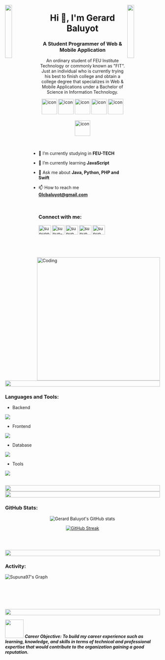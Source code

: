 <img align="left" src="https://user-images.githubusercontent.com/65187002/144930161-2f783401-8d27-4fdf-a2f7-cc0ba32f1f1f.gif" width="21%" style="display:inline;"><img align="right" src="https://user-images.githubusercontent.com/65187002/144930161-2f783401-8d27-4fdf-a2f7-cc0ba32f1f1f.gif" width="21%" style="display:inline;">

<h1 align="center">Hi 👋, I'm Gerard Baluyot</h1>
<h3 align="center">A Student Programmer of Web & Mobile Application</h3>
<p align="center">An ordinary student of FEU Institute Technology or commonly known as "FIT". Just an individual who is currently trying his best to finish college and obtain a college degree that specializes in Web & Mobile Applications under a Bachelor of Science in Information Technology.</p>
<p align="center"> 
<!--  <img src="https://komarev.com/ghpvc/?username=supuna97&label=Profile%20views&color=0e75b6&style=flat" alt="supun nanayakkara" />  -->
<!--  <img src="https://img.shields.io/badge/Languages-Python | Java | PHP | Typescript | Node | React -green.svg" alt="supun nanayakkara's languages" /> -->
<!--  <img alt="Profile followers" src="https://img.shields.io/github/followers/supuna97"> -->
</p>

<div align="center">
  <img src="https://techstack-generator.vercel.app/java-icon.svg" alt="icon" width="50" height="50" />
  <img src="https://techstack-generator.vercel.app/python-icon.svg" alt="icon" width="50" height="50" />
  <img src="https://techstack-generator.vercel.app/swift-icon.svg" alt="icon" width="50" height="50" />
<!--   <img src="https://techstack-generator.vercel.app/ts-icon.svg" alt="icon" width="50" height="50" /> -->
  <img src="https://techstack-generator.vercel.app/js-icon.svg" alt="icon"width="50" height="50" />
<!--   <img src="https://techstack-generator.vercel.app/react-icon.svg" alt="icon" width="50" height="50" /> -->
 <img src="https://techstack-generator.vercel.app/mysql-icon.svg" alt="icon" width="50" height="50" />
</div>

<br>

<div align="center">
<!--   <img src="https://techstack-generator.vercel.app/docker-icon.svg" alt="icon" width="50" height="50" /> -->
<!--   <img src="https://techstack-generator.vercel.app/aws-icon.svg" alt="icon" width="50" height="50" /> -->
  <img src="https://techstack-generator.vercel.app/github-icon.svg" alt="icon" width="50" height="50" />
<!--   <img src="https://techstack-generator.vercel.app/prettier-icon.svg" alt="icon" width="50" height="50" /> -->
<!--   <img src="https://techstack-generator.vercel.app/restapi-icon.svg" alt="icon" width="50" height="50" /> -->
<!--   <img src="https://techstack-generator.vercel.app/graphql-icon.svg" alt="icon" width="50" height="50" /> -->
</div>

<img align="right" alt="Coding" width="400" src="https://user-images.githubusercontent.com/74038190/229223263-cf2e4b07-2615-4f87-9c38-e37600f8381a.gif">
<br><br>

- 🔭 I’m currently studying in **FEU-TECH**

- 🌱 I’m currently learning **JavaScript**

- 💬 Ask me about **Java, Python, PHP and Swift**

- 📫 How to reach me **Glcbaluyot@gmail.com**

<br>
<h3 align="left">Connect with me:</h3>
<p align="left">
<a href="https://linkedin.com/in/supunnanayakkara" target="blank"><img align="center" src="https://raw.githubusercontent.com/rahuldkjain/github-profile-readme-generator/master/src/images/icons/Social/linked-in-alt.svg" alt="supunnanayakkara" height="30" width="40" /></a>
<a href="https://stackoverflow.com/users/9565088/supun-nanayakkara" target="blank"><img align="center" src="https://raw.githubusercontent.com/rahuldkjain/github-profile-readme-generator/master/src/images/icons/Social/stack-overflow.svg" alt="supun-nanayakkara" height="30" width="40" /></a>
<a href="https://fb.com/supun.nanayakkaraii" target="blank"><img align="center" src="https://raw.githubusercontent.com/rahuldkjain/github-profile-readme-generator/master/src/images/icons/Social/facebook.svg" alt="supun.nanayakkaraii" height="30" width="40" /></a>
<a href="https://instagram.com/supun___lk" target="blank"><img align="center" src="https://raw.githubusercontent.com/rahuldkjain/github-profile-readme-generator/master/src/images/icons/Social/instagram.svg" alt="supun___lk" height="30" width="40" /></a>
<a href="https://www.youtube.com/@supunnanayakkara" target="blank"><img align="center" src="https://raw.githubusercontent.com/rahuldkjain/github-profile-readme-generator/master/src/images/icons/Social/youtube.svg" alt="supun nanayakkara" height="30" width="40" /></a>
</p>
<br>

<img src="https://i.imgur.com/dBaSKWF.gif" height="20" width="100%">

<h3 align="left">Languages and Tools:</h3>

- Backend
<p align="left">
  <a href="https://skillicons.dev">
    <img src="https://skillicons.dev/icons?i=php,java,nodejs,py" />
  </a>
</p>

- Frontend
<p align="left">
  <a href="https://skillicons.dev">
    <img src="https://skillicons.dev/icons?i=html,css,js,kotlin,swift" />
  </a>
</p>

- Database
<p align="left">
  <a href="https://skillicons.dev">
    <img src="https://skillicons.dev/icons?i=mysql" />
  </a>
</p>

- Tools
<p align="left">
  <a href="https://skillicons.dev">
    <img src="https://skillicons.dev/icons?i=github,figma,vscode,linux" />
  </a>
</p>

<br/>

<img src="https://i.imgur.com/dBaSKWF.gif" height="20" width="100%">
<!--
<h3 align="left">Trophy:</h3>

<p align="center">
<img src="https://media.tenor.com/0ENB5HuTH0gAAAAi/trophy-beker.gif"  width="100px" height="100px"></p>
  
<div align="center">
<img src="https://github-profile-trophy.vercel.app/?username=supuna97&theme=matrix&no-bg=true&no-frame=true&row=1&column=4&title=MultiLanguage,Commits,PullRequest,Reviews">
 </div>

<div align="center">
<img src="https://github-profile-trophy.vercel.app/?username=supuna97&theme=matrix&no-bg=true&no-frame=true&row=1&column=4&title=Repositories,Organizations,Stars,Followers">
 </div> -->
 <br>
 

<img src="https://i.imgur.com/dBaSKWF.gif" height="20" width="100%">

<h3 align="left">GitHub Stats:</h3>
<div align="center">
 
![Gerard Baluyot's GitHub stats](https://github-readme-stats.vercel.app/api?username=G-Brav0\&theme=midnight-purple\&show_icons=true\&show=reviews,prs_merged,prs_merged_percentage\&hide=contribs,issues)

[![GitHub Streak](https://streak-stats.demolab.com/?user=supuna97&theme=midnight-purple)](https://git.io/streak-stats)

</div>

<br><br>

<img src="https://i.imgur.com/dBaSKWF.gif" height="20" width="100%">

<h3 align="left">Activity:</h3>

![Supuna97's Graph](https://github-readme-activity-graph.vercel.app/graph?username=supuna97&custom_title=Supun's%20GitHub%20Activity%20Graph&bg_color=0D1117&color=7F3FBF&line=7F3FBF&point=7F3FBF&area_color=FFFFFF&title_color=FFFFFF&area=true)
<br><br>
<!--
<img src="https://i.imgur.com/dBaSKWF.gif" height="20" width="100%">

<h3 align="left">Achievements:</h3>

[![An image of @supuna97's Holopin badges, which is a link to view their full Holopin profile](https://holopin.me/supuna97)](https://holopin.io/@supuna97) -->
<br><br><br>

<img src="https://i.imgur.com/dBaSKWF.gif" height="20" width="100%">

<img src="https://media.giphy.com/media/LnQjpWaON8nhr21vNW/giphy.gif" width="60"> <em><b>Career Objective: To build my career experience such as learning, knowledge, and skills in terms of technical and professional expertise that would contribute to the organization gaining a good reputation.</em>

<br>
<!-- <p align="right" > Created with 🧡 by <a href="http://supun.traditionalme.life">Supun Nanayakkara</a></p> -->
